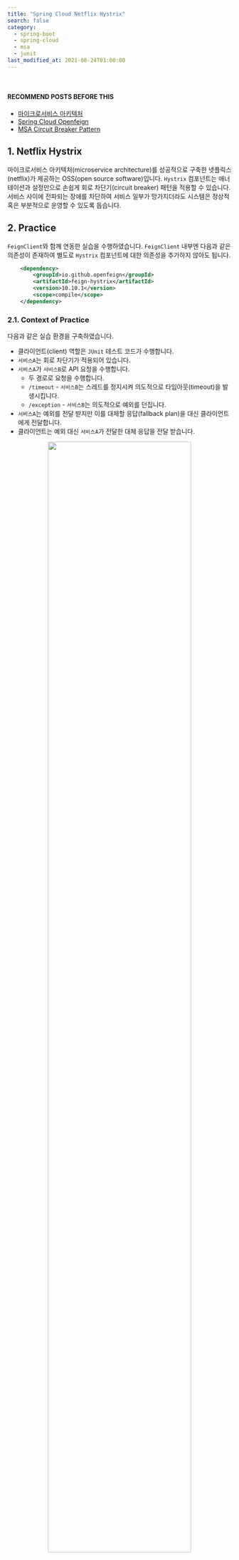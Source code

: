 ```yaml
---
title: "Spring Cloud Netflix Hystrix"
search: false
category:
  - spring-boot
  - spring-cloud
  - msa
  - junit
last_modified_at: 2021-08-24T01:00:00
---
```


<br/>

#### RECOMMEND POSTS BEFORE THIS

* [마이크로서비스 아키텍처][microservice-architecture-link]
* [Spring Cloud Openfeign][spring-cloud-openfeign-link]
* [MSA Circuit Breaker Pattern][circuitbreaker-link]

## 1. Netflix Hystrix

마이크로서비스 아키텍처(microservice architecture)를 성공적으로 구축한 넷플릭스(netflix)가 제공하는 OSS(open source software)입니다. 
`Hystrix` 컴포넌트는 애너테이션과 설정만으로 손쉽게 회로 차단기(circuit breaker) 패턴을 적용할 수 있습니다. 
서비스 사이에 전파되는 장애를 차단하여 서비스 일부가 망가지더라도 시스템은 정상적 혹은 부분적으로 운영할 수 있도록 돕습니다. 

## 2. Practice

`FeignClient`와 함께 연동한 실습을 수행하였습니다. 
`FeignClient` 내부엔 다음과 같은 의존성이 존재하여 별도로 `Hystrix` 컴포넌트에 대한 의존성을 추가하지 않아도 됩니다.

```xml
    <dependency>
        <groupId>io.github.openfeign</groupId>
        <artifactId>feign-hystrix</artifactId>
        <version>10.10.1</version>
        <scope>compile</scope>
    </dependency>
```

### 2.1. Context of Practice

다음과 같은 실습 환경을 구축하였습니다.

* 클라이언트(client) 역할은 `JUnit` 테스트 코드가 수행합니다.
* `서비스A`는 회로 차단기가 적용되어 있습니다.
* `서비스A`가 `서비스B`로 API 요청을 수행합니다.
    * 두 경로로 요청을 수행합니다.
    * `/timeout` - `서비스B`는 스레드를 정지시켜 의도적으로 타임아웃(timeout)을 발생시킵니다.
    * `/exception` - `서비스B`는 의도적으로 예외를 던집니다.
* `서비스A`는 예외를 전달 받지만 이를 대체할 응답(fallback plan)을 대신 클라이언트에게 전달합니다.
* 클라이언트는 예외 대신 `서비스A`가 전달한 대체 응답을 전달 받습니다.

<p align="center">
    <img src="/images/spring-cloud-netflix-hystrix-1.JPG" width="80%" class="image__border">
</p>

### 2.2. Implemantation of Service A

#### 2.2.1. application.yml

* `feign.hystrix.enabled=true` 설정을 추가합니다.
* 타임아웃이 발생하기 쉽게 기다리는 시간을 5초로 설정합니다.

```yml
feign:
  hystrix:
    enabled: true
  client:
    config:
      default:
        connect-timeout: 5000
        read-timeout: 5000
```

#### 2.2.2. BlogController Class

* 요청을 그대로 `서비스B`에게 전달합니다.

```java
package cloud.in.action.controller;

import cloud.in.action.proxy.BlogClient;
import org.springframework.web.bind.annotation.GetMapping;
import org.springframework.web.bind.annotation.RestController;

@RestController
public class BlogController {

    private final BlogClient blogClient;

    public BlogController(BlogClient blogClient) {
        this.blogClient = blogClient;
    }

    @GetMapping(value = "/timeout")
    public String requestWithTimeoutException() {
        return blogClient.requestWithTimeoutException();
    }

    @GetMapping(value = "/exception")
    public String requestWithIntentionalException() {
        return blogClient.requestWithIntentionalException();
    }
}
```

#### 2.2.3. BlogClient Interface and Fallback

`feign.hystrix.*` 패키지에 속한 `FallbackFactory` 클래스를 사용해야 합니다. 
자세한 내용은 [Incompatible FallbackFactory Instance Exception][incompatible-fallback-factory-instance-link] 포스트를 참조하시길 바랍니다. 

* `BlogClient`는 `서비스B`에게 API 요청을 수행합니다.
* `서비스B`에 문제가 발생하여 회로 차단기가 회로를 열면 대체 응답이 반환됩니다.
* 대체 응답에 대한 책임은 `BlogClientFallbackFactory`를 통해 생성된 객체에게 위임합니다.
* `BlogClientFallbackFactory`는 `BlogClient`에 문제가 생겼을 때를 대비한 `BlogClientFallbackPlan` 객체를 생성합니다.
    * `BlogClientFallbackPlan` 클래스는 `BlogClient` 인터페이스를 구현하여 에러 발생 시 각 메소드 별 적절한 응답을 반환합니다.

```java
package cloud.in.action.proxy;

import feign.hystrix.FallbackFactory;
import lombok.extern.log4j.Log4j2;
import org.springframework.cloud.openfeign.FeignClient;
import org.springframework.stereotype.Component;
import org.springframework.web.bind.annotation.GetMapping;

@FeignClient(
        name = "blog-client",
        url = "http://b-service:8080",
        fallbackFactory = BlogClientFallbackFactory.class
)
public interface BlogClient {

    @GetMapping(path = "/timeout")
    String requestWithTimeoutException();

    @GetMapping(path = "/exception")
    String requestWithIntentionalException();
}

@Log4j2
@Component
class BlogClientFallbackFactory implements FallbackFactory<BlogClient> {

    @Override
    public BlogClient create(Throwable cause) {
        log.error(cause.getMessage(), cause);
        return new BlogClientFallbackPlan();
    }

    class BlogClientFallbackPlan implements BlogClient {

        @Override
        public String requestWithTimeoutException() {
            return "timeout fallback";
        }

        @Override
        public String requestWithIntentionalException() {
            return "implicit exception fallback";
        }
    }
}
```

### 2.3. Implemantation of Service B

#### 2.3.1. BlogController Class

* 고의적으로 예외를 발생시키는 컨트롤러입니다.
    * `/timeout` 경로는 10초 간 스레드를 정지하여 타임아웃 예외를 발생시킵니다.
    * `/exception` 경로는 일부러 런타임 예외를 발생시킵니다.

```java
package cloud.in.action.controller;

import lombok.extern.log4j.Log4j2;
import org.springframework.web.bind.annotation.GetMapping;
import org.springframework.web.bind.annotation.RestController;

@Log4j2
@RestController
public class BlogController {

    @GetMapping(value = "/timeout")
    public String requestWithTimeoutException() {
        try {
            Thread.sleep(10000);
        } catch (Exception e) {
            log.error(e.getMessage(), e);
        }
        return "no time out occur";
    }

    private boolean implementationException() {
        return true;
    }

    @GetMapping(value = "/exception")
    public String requestWithIntentionalException() {
        if (implementationException()) {
            throw new RuntimeException("exception occur");
        }
        return "no exception occur";
    }
}
```

## 3. Test

도커 컴포즈(docker compose)로 테스트 환경을 구축합니다.

### 3.1. docker-compose.yml

```yml
version: "3.9"
services:
  a-service:
    build: ./a-service
    ports:
      - "8080:8080"
  b-service:
    build: ./b-service
    ports:
      - "8081:8080"
```

### 3.2. Run Docker Compose

```
$ docker-compose up 
[+] Building 301.1s (23/23) FINISHED
 => [2021-03-13-spring-cloud-netflix-hystrix-b-service internal] load build definition from Dockerfile                                                                                          0.0s
 => => transferring dockerfile: 392B                                                                                                                                                            0.0s
 => [2021-03-13-spring-cloud-netflix-hystrix-a-service internal] load build definition from Dockerfile                                                                                          0.0s
 => => transferring dockerfile: 392B                                                                                                                                                            0.0s
 => [2021-03-13-spring-cloud-netflix-hystrix-b-service internal] load .dockerignore                                                                                                             0.0s
 => => transferring context: 2B                                                                                                                                                                 0.0s
 => [2021-03-13-spring-cloud-netflix-hystrix-a-service internal] load .dockerignore                                                                                                             0.0s
 => => transferring context: 2B                                                                                                                                                                 0.0s
 => [2021-03-13-spring-cloud-netflix-hystrix-a-service internal] load metadata for docker.io/library/openjdk:11-jdk-slim-buster                                                                 4.9s
 => [2021-03-13-spring-cloud-netflix-hystrix-a-service internal] load metadata for docker.io/library/maven:3.8.6-jdk-11                                                                         4.8s
 => [2021-03-13-spring-cloud-netflix-hystrix-a-service stage-1 1/3] FROM docker.io/library/openjdk:11-jdk-slim-buster@sha256:863ce6f3c27a0a50b458227f23beadda1e7178cda0971fa42b50b05d9a5dcf55   0.0s
 => [2021-03-13-spring-cloud-netflix-hystrix-a-service maven_build 1/6] FROM docker.io/library/maven:3.8.6-jdk-11@sha256:805f366910aea2a91ed263654d23df58bd239f218b2f9562ff51305be81fa215       0.0s
 => [2021-03-13-spring-cloud-netflix-hystrix-b-service internal] load build context                                                                                                             0.1s
 => => transferring context: 4.10kB                                                                                                                                                             0.0s
 => [2021-03-13-spring-cloud-netflix-hystrix-a-service internal] load build context                                                                                                             0.0s
 => => transferring context: 6.62kB                                                                                                                                                             0.0s
 => CACHED [2021-03-13-spring-cloud-netflix-hystrix-b-service maven_build 2/6] WORKDIR /build                                                                                                   0.0s
 => [2021-03-13-spring-cloud-netflix-hystrix-a-service maven_build 3/6] COPY pom.xml .                                                                                                          0.1s
 => [2021-03-13-spring-cloud-netflix-hystrix-b-service maven_build 3/6] COPY pom.xml .                                                                                                          0.1s
 => [2021-03-13-spring-cloud-netflix-hystrix-b-service maven_build 4/6] RUN mvn dependency:go-offline                                                                                         263.9s
 => [2021-03-13-spring-cloud-netflix-hystrix-a-service maven_build 4/6] RUN mvn dependency:go-offline                                                                                         284.9s
 => [2021-03-13-spring-cloud-netflix-hystrix-b-service maven_build 5/6] COPY src ./src                                                                                                          0.1s
 => [2021-03-13-spring-cloud-netflix-hystrix-b-service maven_build 6/6] RUN mvn package -Dmaven.test.skip=true                                                                                  3.4s
 => CACHED [2021-03-13-spring-cloud-netflix-hystrix-b-service stage-1 2/3] WORKDIR /app                                                                                                         0.0s
 => [2021-03-13-spring-cloud-netflix-hystrix-b-service stage-1 3/3] COPY --from=MAVEN_BUILD /build/target/*.jar ./app.jar                                                                       0.1s 
 => [2021-03-13-spring-cloud-netflix-hystrix-a-service] exporting to image                                                                                                                      0.4s 
 => => exporting layers                                                                                                                                                                         0.2s 
 => => writing image sha256:542d91290686251ebcfd804bdb4b544399941fa94fdcac65d79cffec43aef94f                                                                                                    0.0s 
 => => naming to docker.io/library/2021-03-13-spring-cloud-netflix-hystrix-b-service                                                                                                            0.0s 
 => => writing image sha256:84a68c227190b100af3037c0519cd5eb39cc9b705c3ca8d8f070cdf91555ffe9                                                                                                    0.0s 
 => => naming to docker.io/library/2021-03-13-spring-cloud-netflix-hystrix-a-service                                                                                                            0.0s 
 => [2021-03-13-spring-cloud-netflix-hystrix-a-service maven_build 5/6] COPY src ./src                                                                                                          0.1s 
 => [2021-03-13-spring-cloud-netflix-hystrix-a-service maven_build 6/6] RUN mvn package -Dmaven.test.skip=true                                                                                 10.3s 
 => [2021-03-13-spring-cloud-netflix-hystrix-a-service stage-1 3/3] COPY --from=MAVEN_BUILD /build/target/*.jar ./app.jar                                                                       0.1s 
[+] Running 3/3
 - Network 2021-03-13-spring-cloud-netflix-hystrix_default        Created                                                                                                                       0.0s 
 - Container 2021-03-13-spring-cloud-netflix-hystrix-a-service-1  Created                                                                                                                       0.1s
 - Container 2021-03-13-spring-cloud-netflix-hystrix-b-service-1  Created                                                                                                                       0.1s 
```

### 3.3. Run Test Code

테스트 코드는 `서비스A` 모듈에 존재합니다. 

* 테스트에서 타임아웃이 발생하지 않도록 `connectTimeout`, `readTimeout`을 100초씩 설정합니다.
* 테스트를 위한 `FeignClient` 사용 시 회로 차단기가 동작하지 않도록 설정합니다.

```java
package cloud.in.action;

import lombok.extern.log4j.Log4j2;
import org.junit.jupiter.api.Test;
import org.springframework.beans.factory.annotation.Autowired;
import org.springframework.boot.test.context.SpringBootTest;
import org.springframework.cloud.openfeign.FeignClient;
import org.springframework.web.bind.annotation.GetMapping;

@FeignClient(name = "test-client", url = "http://localhost:8080")
interface TestClient {

    @GetMapping(path = "/timeout")
    String requestWithTimeoutException();

    @GetMapping(path = "/exception")
    String requestWithIntentionalException();
}

@Log4j2
@SpringBootTest(value = {
        "feign.hystrix.enabled=false",
        "feign.client.config.default.connect-timeout=100000",
        "feign.client.config.default.read-timeout=100000"
})
class AServiceApplicationTests {

    @Autowired
    private TestClient testClient;

    @Test
    void request_api_expect_without_exception() {
        log.info(testClient.requestWithTimeoutException());
        log.info(testClient.requestWithIntentionalException());
    }
}
```

##### Test Result

* `서비스A`로 요청한 두 경로 모두 `BlogClientFallbackPlan` 객체에 의해 대체된 응답을 전달 받습니다.

```
2023-02-16 00:39:10.921  INFO 22208 --- [           main] c.in.action.AServiceApplicationTests     : timeout fallback
2023-02-16 00:39:11.000  INFO 22208 --- [           main] c.in.action.AServiceApplicationTests     : implicit exception fallback
```

##### Error Log in Service A and Service B

* `서비스A`는 `netflix-hystrix-a-service` 입니다.
* `서비스B`는 `netflix-hystrix-b-service` 입니다.
* `서비스A`는 `서비스B`의 요청을 기다리다 타임아웃이 발생합니다.
    * 해당 예외는 `HystrixTimeoutException`으로 전달됩니다.
* `서비스B`는 의도적인 예외를 반환합니다.
    * 로그 내용 - java.lang.RuntimeException: exception occur  
* `서비스A`는 `서비스B`의 예외를 전달 받고 관련 로그를 출력합니다.
    * 로그 내용 - feign.FeignException$InternalServerError: [500] during [GET] to [http://b-service:8080/exception]
    * 해당 예외 처리 스택을 보면 `Hystrix` 컴포넌트가 상위 메소드에 있음을 알 수 있습니다.

```
2021-03-13-spring-cloud-netflix-hystrix-a-service-1  | 2023-02-15 15:39:10.891 ERROR 1 --- [ HystrixTimer-1] c.i.a.proxy.BlogClientFallbackFactory    : null
2021-03-13-spring-cloud-netflix-hystrix-a-service-1  |
2021-03-13-spring-cloud-netflix-hystrix-a-service-1  | com.netflix.hystrix.exception.HystrixTimeoutException: null
2021-03-13-spring-cloud-netflix-hystrix-a-service-1  |  at com.netflix.hystrix.AbstractCommand$HystrixObservableTimeoutOperator$1.run(AbstractCommand.java:1142) ~[hystrix-core-1.5.18.jar!/:1.5.18]
2021-03-13-spring-cloud-netflix-hystrix-a-service-1  |  at com.netflix.hystrix.strategy.concurrency.HystrixContextRunnable$1.call(HystrixContextRunnable.java:41) ~[hystrix-core-1.5.18.jar!/:1.5.18]
2021-03-13-spring-cloud-netflix-hystrix-a-service-1  |  at com.netflix.hystrix.strategy.concurrency.HystrixContextRunnable$1.call(HystrixContextRunnable.java:37) ~[hystrix-core-1.5.18.jar!/:1.5.18]
2021-03-13-spring-cloud-netflix-hystrix-a-service-1  |  at com.netflix.hystrix.strategy.concurrency.HystrixContextRunnable.run(HystrixContextRunnable.java:57) ~[hystrix-core-1.5.18.jar!/:1.5.18]
2021-03-13-spring-cloud-netflix-hystrix-a-service-1  |  at com.netflix.hystrix.AbstractCommand$HystrixObservableTimeoutOperator$2.tick(AbstractCommand.java:1159) ~[hystrix-core-1.5.18.jar!/:1.5.18]
2021-03-13-spring-cloud-netflix-hystrix-a-service-1  |  at com.netflix.hystrix.util.HystrixTimer$1.run(HystrixTimer.java:99) ~[hystrix-core-1.5.18.jar!/:1.5.18]
2021-03-13-spring-cloud-netflix-hystrix-a-service-1  |  at java.base/java.util.concurrent.Executors$RunnableAdapter.call(Executors.java:515) ~[na:na]
...
2021-03-13-spring-cloud-netflix-hystrix-b-service-1  | 2023-02-15 15:39:10.940 ERROR 1 --- [nio-8080-exec-2] o.a.c.c.C.[.[.[/].[dispatcherServlet]    : Servlet.service() for servlet [dispatcherServlet] in context with path [] threw exception [Request processing failed; nested exception is java.lang.RuntimeException: exception occur] with root cause
2021-03-13-spring-cloud-netflix-hystrix-b-service-1  |
2021-03-13-spring-cloud-netflix-hystrix-b-service-1  | java.lang.RuntimeException: exception occur
2021-03-13-spring-cloud-netflix-hystrix-b-service-1  |  at cloud.in.action.controller.BlogController.requestWithIntentionalException(BlogController.java:28) ~[classes!/:0.0.1-SNAPSHOT]
2021-03-13-spring-cloud-netflix-hystrix-b-service-1  |  at java.base/jdk.internal.reflect.NativeMethodAccessorImpl.invoke0(Native Method) ~[na:na]
2021-03-13-spring-cloud-netflix-hystrix-b-service-1  |  at java.base/jdk.internal.reflect.NativeMethodAccessorImpl.invoke(NativeMethodAccessorImpl.java:62) ~[na:na]
2021-03-13-spring-cloud-netflix-hystrix-b-service-1  |  at java.base/jdk.internal.reflect.DelegatingMethodAccessorImpl.invoke(DelegatingMethodAccessorImpl.java:43) ~[na:na]
2021-03-13-spring-cloud-netflix-hystrix-b-service-1  |  at java.base/java.lang.reflect.Method.invoke(Method.java:566) ~[na:na]
2021-03-13-spring-cloud-netflix-hystrix-b-service-1  |  at org.springframework.web.method.support.InvocableHandlerMethod.doInvoke(InvocableHandlerMethod.java:190) ~[spring-web-5.2.6.RELEASE.jar!/:5.2.6.RELEASE]
2021-03-13-spring-cloud-netflix-hystrix-b-service-1  |  at org.springframework.web.method.support.InvocableHandlerMethod.invokeForRequest(InvocableHandlerMethod.java:138) ~[spring-web-5.2.6.RELEASE.jar!/:5.2.6.RELEASE]
2021-03-13-spring-cloud-netflix-hystrix-b-service-1  |  at org.springframework.web.servlet.mvc.method.annotation.ServletInvocableHandlerMethod.invokeAndHandle(ServletInvocableHandlerMethod.java:105) ~[spring-webmvc-5.2.6.RELEASE.jar!/:5.2.6.RELEASE]
2021-03-13-spring-cloud-netflix-hystrix-b-service-1  |  at org.springframework.web.servlet.mvc.method.annotation.RequestMappingHandlerAdapter.invokeHandlerMethod(RequestMappingHandlerAdapter.java:879) ~[spring-webmvc-5.2.6.RELEASE.jar!/:5.2.6.RELEASE]
2021-03-13-spring-cloud-netflix-hystrix-b-service-1  |  at org.springframework.web.servlet.mvc.method.annotation.RequestMappingHandlerAdapter.handleInternal(RequestMappingHandlerAdapter.java:793) ~[spring-webmvc-5.2.6.RELEASE.jar!/:5.2.6.RELEASE]
...
2021-03-13-spring-cloud-netflix-hystrix-a-service-1  | 2023-02-15 15:39:10.995 ERROR 1 --- [x-blog-client-2] c.i.a.proxy.BlogClientFallbackFactory    : [500] during [GET] to [http://b-service:8080/exception] [BlogClient#requestWithIntentionalException()]: [{"timestamp":"2023-02-15T15:39:10.948+0000","status":500,"error":"Internal Server Error","message":"exception occur","path":"/exception"}]
2021-03-13-spring-cloud-netflix-hystrix-a-service-1  |
2021-03-13-spring-cloud-netflix-hystrix-a-service-1  | feign.FeignException$InternalServerError: [500] during [GET] to [http://b-service:8080/exception] [BlogClient#requestWithIntentionalException()]: [{"timestamp":"2023-02-15T15:39:10.948+0000","status":500,"error":"Internal Server Error","message":"exception occur","path":"/exception"}]
2021-03-13-spring-cloud-netflix-hystrix-a-service-1  |  at feign.FeignException.serverErrorStatus(FeignException.java:231) ~[feign-core-10.10.1.jar!/:na]
2021-03-13-spring-cloud-netflix-hystrix-a-service-1  |  at feign.FeignException.errorStatus(FeignException.java:180) ~[feign-core-10.10.1.jar!/:na]
2021-03-13-spring-cloud-netflix-hystrix-a-service-1  |  at feign.FeignException.errorStatus(FeignException.java:169) ~[feign-core-10.10.1.jar!/:na]
2021-03-13-spring-cloud-netflix-hystrix-a-service-1  |  at feign.codec.ErrorDecoder$Default.decode(ErrorDecoder.java:92) ~[feign-core-10.10.1.jar!/:na]
2021-03-13-spring-cloud-netflix-hystrix-a-service-1  |  at feign.AsyncResponseHandler.handleResponse(AsyncResponseHandler.java:96) ~[feign-core-10.10.1.jar!/:na]
2021-03-13-spring-cloud-netflix-hystrix-a-service-1  |  at feign.SynchronousMethodHandler.executeAndDecode(SynchronousMethodHandler.java:138) ~[feign-core-10.10.1.jar!/:na]
2021-03-13-spring-cloud-netflix-hystrix-a-service-1  |  at feign.SynchronousMethodHandler.invoke(SynchronousMethodHandler.java:89) ~[feign-core-10.10.1.jar!/:na]
2021-03-13-spring-cloud-netflix-hystrix-a-service-1  |  at feign.hystrix.HystrixInvocationHandler$1.run(HystrixInvocationHandler.java:109) ~[feign-hystrix-10.10.1.jar!/:na]
2021-03-13-spring-cloud-netflix-hystrix-a-service-1  |  at com.netflix.hystrix.HystrixCommand$2.call(HystrixCommand.java:302) ~[hystrix-core-1.5.18.jar!/:1.5.18]
2021-03-13-spring-cloud-netflix-hystrix-a-service-1  |  at com.netflix.hystrix.HystrixCommand$2.call(HystrixCommand.java:298) ~[hystrix-core-1.5.18.jar!/:1.5.18]
2021-03-13-spring-cloud-netflix-hystrix-a-service-1  |  at rx.internal.operators.OnSubscribeDefer.call(OnSubscribeDefer.java:46) ~[rxjava-1.3.8.jar!/:1.3.8]
```

#### TEST CODE REPOSITORY

* <https://github.com/Junhyunny/blog-in-action/tree/master/2021-03-13-spring-cloud-netflix-hystrix>

#### RECOMMEND NEXT POSTS

* [Incompatible FallbackFactory Instance Exception][incompatible-fallback-factory-instance-link]

#### REFERENCE

* <https://supawer0728.github.io/2018/03/11/Spring-Cloud-Feign/>
* <https://twowinsh87.github.io/etc/2019/01/19/etc-springboot-circuitbreaker/>
* <https://junhyunny.github.io/spring-boot/spring-cloud/msa/design-pattern/msa-circuit-breaker-pattern/>

[microservice-architecture-link]: https://junhyunny.github.io/information/msa/microservice-architecture/
[spring-cloud-openfeign-link]: https://junhyunny.github.io/spring-boot/spring-cloud/spring-cloud-openfeign/
[circuitbreaker-link]: https://junhyunny.github.io/spring-boot/spring-cloud/msa/design-pattern/msa-circuit-breaker-pattern/
[incompatible-fallback-factory-instance-link]: https://junhyunny.github.io/spring-boot/spring-cloud/exception/incompatible-fallback-factory-instance/